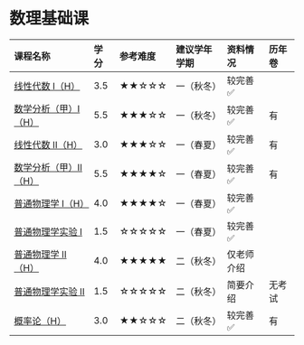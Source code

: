 # 数理基础课

<style>
.md-typeset table:not([class]) th {
    min-width: 1em;
}
</style>

<div style="text-align: center" markdown="1">

|课程名称|学分|参考难度|建议学年学期|资料情况|历年卷|
|:--|:--|:--|:--|:--|:--|
|[线性代数 Ⅰ（H）](linear_algebra1/index.md)|3.5|★★☆☆☆|一（秋冬）|较完善✅||
|[数学分析（甲）Ⅰ（H）](math_analysis1/index.md)|5.5|★★★☆☆|一（秋冬）|较完善✅|有|
|[线性代数 Ⅱ（H）](linear_algebra2/index.md)|3.0|★★★☆☆|一（春夏）|较完善✅|有|
|[数学分析（甲）Ⅱ（H）](math_analysis2/index.md)|5.5|★★★★☆|一（春夏）|较完善✅|有|
|[普通物理学 Ⅰ（H）](physics1/index.md)|4.0|★★★★☆|一（春夏）|较完善✅||
|[普通物理学实验 Ⅰ](physics_experiment1/index.md)|1.5|☆☆☆☆☆|一（春夏）|较完善✅||
|[普通物理学 Ⅱ（H）](physics2/index.md)|4.0|★★★★★|二（秋冬）|仅老师介绍||
|[普通物理学实验 Ⅱ](physics_experiment2/index.md)|1.5|☆☆☆☆☆|二（秋冬）|简要介绍|无考试|
|[概率论（H）](probability/index.md)|3.0|★★☆☆☆|二（秋冬）|较完善✅|有|

</div>
